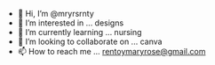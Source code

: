 - 👋 Hi, I’m @mryrsrnty
- 👀 I’m interested in ... designs
- 🌱 I’m currently learning ... nursing
- 💞️ I’m looking to collaborate on ... canva
- 📫 How to reach me ... rentoymaryrose@gmail.com

<!---
mryrsrnty/mryrsrnty is a ✨ special ✨ repository because its `README.md` (this file) appears on your GitHub profile.
You can click the Preview link to take a look at your changes.
--->
